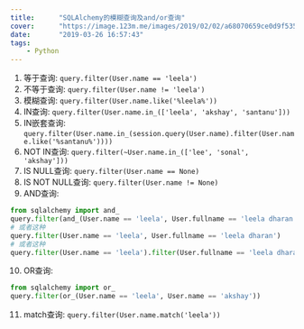 ```yaml
---
title:      "SQLAlchemy的模糊查询及and/or查询"
cover:      "https://image.123m.me/images/2019/02/02/a68070659ce0d9f5355bc2c3daf4e62c.png"
date:       "2019-03-26 16:57:43"
tags:
    - Python
---
```


1. 等于查询: `query.filter(User.name == 'leela')`
2. 不等于查询: `query.filter(User.name != 'leela')`
3. 模糊查询: `query.filter(User.name.like('%leela%'))`
4. IN查询: `query.filter(User.name.in_(['leela', 'akshay', 'santanu']))`
5. IN嵌套查询: `query.filter(User.name.in_(session.query(User.name).filter(User.name.like('%santanu%'))))`
6. NOT IN查询: `query.filter(~User.name.in_(['lee', 'sonal', 'akshay']))`
7. IS NULL查询: `query.filter(User.name == None)`
8. IS NOT NULL查询: `query.filter(User.name != None)`
9. AND查询:
```python
from sqlalchemy import and_
query.filter(and_(User.name == 'leela', User.fullname == 'leela dharan'))
# 或者这种
query.filter(User.name == 'leela', User.fullname == 'leela dharan')
# 或者这种
query.filter(User.name == 'leela').filter(User.fullname == 'leela dharan')
```
10. OR查询:
```python
from sqlalchemy import or_
query.filter(or_(User.name == 'leela', User.name == 'akshay'))
```
11. match查询: `query.filter(User.name.match('leela'))`